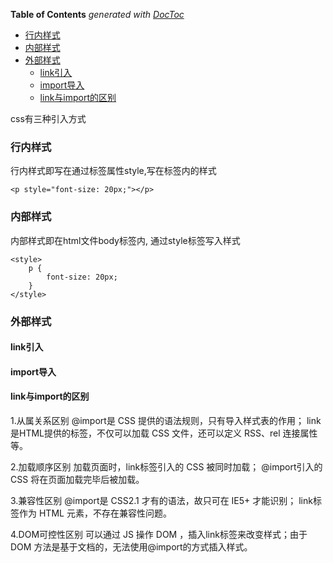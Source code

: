<!-- START doctoc generated TOC please keep comment here to allow auto update -->
<!-- DON'T EDIT THIS SECTION, INSTEAD RE-RUN doctoc TO UPDATE -->
**Table of Contents**  *generated with [DocToc](https://github.com/thlorenz/doctoc)*

- [行内样式](#%E8%A1%8C%E5%86%85%E6%A0%B7%E5%BC%8F)
- [内部样式](#%E5%86%85%E9%83%A8%E6%A0%B7%E5%BC%8F)
- [外部样式](#%E5%A4%96%E9%83%A8%E6%A0%B7%E5%BC%8F)
  - [link引入](#link%E5%BC%95%E5%85%A5)
  - [import导入](#import%E5%AF%BC%E5%85%A5)
  - [link与import的区别](#link%E4%B8%8Eimport%E7%9A%84%E5%8C%BA%E5%88%AB)

<!-- END doctoc generated TOC please keep comment here to allow auto update -->

css有三种引入方式
### 行内样式

行内样式即写在通过标签属性style,写在标签内的样式

    <p style="font-size: 20px;"></p>

### 内部样式

内部样式即在html文件body标签内, 通过style标签写入样式

    <style>
        p {
            font-size: 20px;
        }
    </style>

### 外部样式

#### link引入

<link type="text/css" rel="styleSheet" href="./index.css"></link>

#### import导入

<style>
    @import 'a.css' ;// 导入css文件
</style>


#### link与import的区别

1.从属关系区别
@import是 CSS 提供的语法规则，只有导入样式表的作用；
link是HTML提供的标签，不仅可以加载 CSS 文件，还可以定义 RSS、rel 连接属性等。

2.加载顺序区别
加载页面时，link标签引入的 CSS 被同时加载；
@import引入的 CSS 将在页面加载完毕后被加载。

3.兼容性区别
@import是 CSS2.1 才有的语法，故只可在 IE5+ 才能识别；
link标签作为 HTML 元素，不存在兼容性问题。

4.DOM可控性区别
可以通过 JS 操作 DOM ，插入link标签来改变样式；由于 DOM 方法是基于文档的，无法使用@import的方式插入样式。



